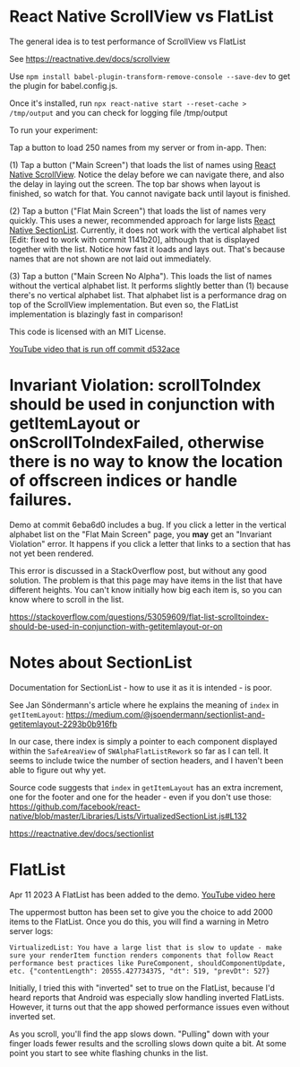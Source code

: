 # React Native ScrollView vs FlatList

The general idea is to test performance of ScrollView vs FlatList

See https://reactnative.dev/docs/scrollview

Use `npm install babel-plugin-transform-remove-console --save-dev` to get the plugin for babel.config.js.

Once it's installed, run `npx react-native start --reset-cache > /tmp/output` and you can check for logging file /tmp/output

To run your experiment:

Tap a button to load 250 names from my server or from in-app. Then:

(1) Tap a button ("Main Screen") that loads the list of names using [React Native ScrollView](https://reactnative.dev/docs/flatlist). Notice the delay before we can navigate there, and also the delay in laying out the screen. The top bar shows when layout is finished, so watch for that. You cannot navigate back until layout is finished.

(2) Tap a button ("Flat Main Screen") that loads the list of names very quickly. This uses a newer, recommended approach for large lists [React Native SectionList](https://reactnative.dev/docs/sectionlist). Currently, it does not work with the vertical alphabet list [Edit: fixed to work with commit 1141b20], although that is displayed together with the list. Notice how fast it loads and lays out. That's because names that are not shown are not laid out immediately.

(3) Tap a button ("Main Screen No Alpha"). This loads the list of names without the vertical alphabet list. It performs slightly better than (1) because there's no vertical alphabet list. That alphabet list is a performance drag on top of the ScrollView implementation. But even so, the FlatList implementation is blazingly fast in comparison!

This code is licensed with an MIT License.

[YouTube video that is run off commit d532ace](https://youtu.be/vI_fuE-J73A)

# Invariant Violation: scrollToIndex should be used in conjunction with getItemLayout or onScrollToIndexFailed, otherwise there is no way to know the location of offscreen indices or handle failures.

Demo at commit 6eba6d0 includes a bug. If you click a letter in the vertical alphabet list on the "Flat Main Screen" page, you **may** get an "Invariant Violation" error. It happens if you click a letter that links to a section that has not yet been rendered.

This error is discussed in a StackOverflow post, but without any good solution. The problem is that this page may have items in the list that have different heights. You can't know initially how big each item is, so you can know where to scroll in the list.

https://stackoverflow.com/questions/53059609/flat-list-scrolltoindex-should-be-used-in-conjunction-with-getitemlayout-or-on

# Notes about SectionList

Documentation for SectionList - how to use it as it is intended - is poor.

See Jan Söndermann's article where he explains the meaning of `index` in `getItemLayout`: https://medium.com/@jsoendermann/sectionlist-and-getitemlayout-2293b0b916fb

In our case, there index is simply a pointer to each component displayed within the `SafeAreaView` of `SWAlphaFlatListRework` so far as I can tell. It seems to include twice the number of section headers, and I haven't been able to figure out why yet.

Source code suggests that `index` in `getItemLayout` has an extra increment, one for the footer and one for the header - even if you don't use those:
https://github.com/facebook/react-native/blob/master/Libraries/Lists/VirtualizedSectionList.js#L132

https://reactnative.dev/docs/sectionlist

# FlatList

Apr 11 2023 A FlatList has been added to the demo. [YouTube video here](https://www.youtube.com/watch?v=s4YR3-cC9Eo)

The uppermost button has been set to give you the choice to add 2000 items to the FlatList. Once you do this, you will find a warning in Metro server logs:

```
VirtualizedList: You have a large list that is slow to update - make sure your renderItem function renders components that follow React performance best practices like PureComponent, shouldComponentUpdate, etc. {"contentLength": 20555.427734375, "dt": 519, "prevDt": 527}
```

Initially, I tried this with "inverted" set to true on the FlatList, because I'd heard reports that Android was especially slow handling inverted FlatLists. However, it turns out that the app showed performance issues even without inverted set.

As you scroll, you'll find the app slows down. "Pulling" down with your finger loads fewer results and the scrolling slows down quite a bit. At some point you start to see white flashing chunks in the list.